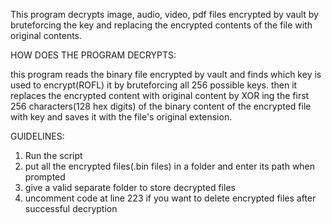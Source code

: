 This program decrypts image, audio, video, pdf files encrypted by vault by bruteforcing the key and replacing the
encrypted contents of the file with original contents.

HOW DOES THE PROGRAM DECRYPTS:

this program reads the binary file encrypted by vault and finds which key is used to encrypt(ROFL) it by bruteforcing all 256 possible keys.
then it replaces the encrypted content with original content by XOR ing the first 256 characters(128 hex digits)
of the binary content of the encrypted file with key and saves it with the file's original extension.

GUIDELINES:
1) Run the script
2) put all the encrypted files(.bin files) in a folder and enter its path when prompted
3) give a valid separate folder to store decrypted files
4) uncomment code at line 223 if you want to delete encrypted files after successful decryption